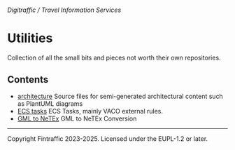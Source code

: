 ###### Digitraffic / Travel Information Services

# Utilities

Collection of all the small bits and pieces not worth their own repositories.

## Contents

 - [architecture](./architecture) Source files for semi-generated architectural content such as PlantUML diagrams
 - [ECS tasks](./ecs-tasks) ECS Tasks, mainly VACO external rules.
 - [GML to NeTEx](./gml-to-netex) GML to NeTEx Conversion

---

Copyright Fintraffic 2023-2025. Licensed under the EUPL-1.2 or later.

